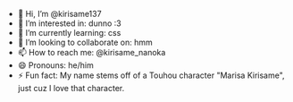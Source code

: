 - 👋 Hi, I’m @kirisame137
- 👀 I’m interested in: dunno :3
- 🌱 I’m currently learning: css
- 💞️ I’m looking to collaborate on: hmm
- 📫 How to reach me: @kirisame_nanoka
- 😄 Pronouns: he/him
- ⚡ Fun fact: My name stems off of a Touhou character "Marisa Kirisame", just cuz I love that character.

<!---
kirisame137/kirisame137 is a ✨ special ✨ repository because its `README.md` (this file) appears on your GitHub profile.
You can click the Preview link to take a look at your changes.
--->
